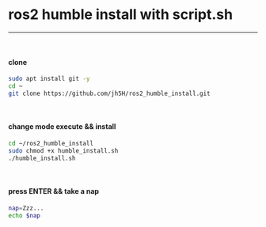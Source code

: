 # ros2 humble install with script.sh
---

<br/>

#### clone

```bash
sudo apt install git -y
cd ~
git clone https://github.com/jh5H/ros2_humble_install.git
```

<br/>

#### change mode execute && install

```bash
cd ~/ros2_humble_install
sudo chmod +x humble_install.sh
./humble_install.sh

```

<br/>

#### press ENTER && take a nap

```bash
nap=Zzz...
echo $nap
```
